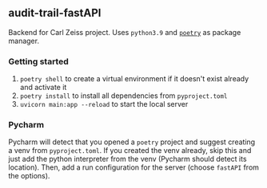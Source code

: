 ## audit-trail-fastAPI
Backend for Carl Zeiss project. Uses `python3.9` and [`poetry`](https://python-poetry.org/) as package manager.

### Getting started
1. `poetry shell` to create a virtual environment if it doesn't exist already and activate it
2. `poetry install` to install all dependencies from `pyproject.toml`
3. `uvicorn main:app --reload` to start the local server

### Pycharm
Pycharm will detect that you opened a `poetry` project and suggest creating a venv
from `pyproject.toml`. If you created the venv already, skip this and just add
the python interpreter from the venv (Pycharm should detect its location). Then, add
a run configuration for the server (choose `fastAPI` from the options).